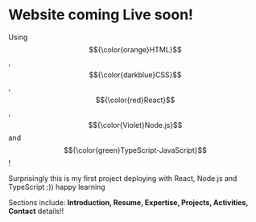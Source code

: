 # Website coming Live soon!

Using $${\color{orange}HTML}$$ , $${\color{darkblue}CSS}$$, $${\color{red}React}$$, $${\color{Violet}Node.js}$$ and $${\color{green}TypeScript-JavaScript}$$!

Surprisingly this is my first project deploying with React, Node.js and TypeScript :)) happy learning

Sections include: **Introduction, Resume, Expertise, Projects, Activities, Contact** details!!


